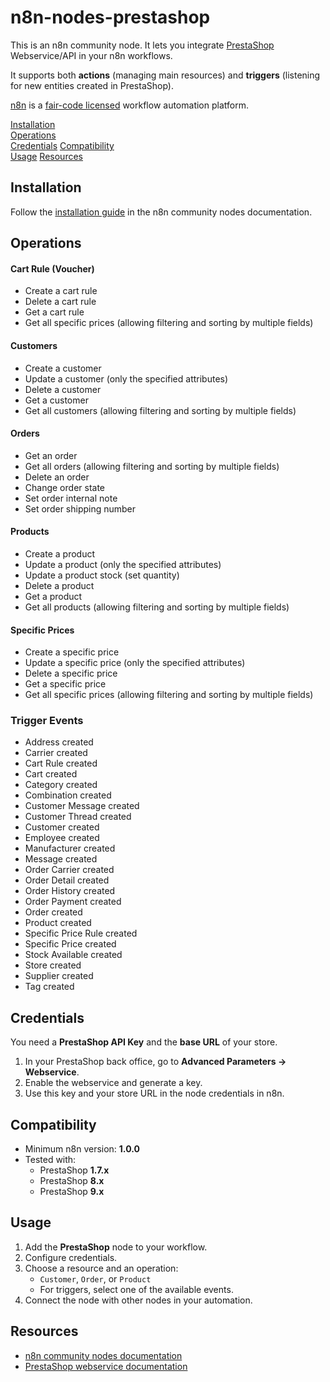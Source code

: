 # n8n-nodes-prestashop

This is an n8n community node. It lets you integrate [PrestaShop](https://www.prestashop.com/) Webservice/API in your n8n workflows.

It supports both **actions** (managing main resources) and **triggers** (listening for new entities created in PrestaShop).

[n8n](https://n8n.io/) is a [fair-code licensed](https://docs.n8n.io/reference/license/) workflow automation platform.

[Installation](#installation)  
[Operations](#operations)  
[Credentials](#credentials)
[Compatibility](#compatibility)  
[Usage](#usage)
[Resources](#resources)  

## Installation

Follow the [installation guide](https://docs.n8n.io/integrations/community-nodes/installation/) in the n8n community nodes documentation.

## Operations

#### Cart Rule (Voucher)
- Create a cart rule
- Delete a cart rule
- Get a cart rule
- Get all specific prices (allowing filtering and sorting by multiple fields)

#### Customers
- Create a customer
- Update a customer (only the specified attributes)
- Delete a customer
- Get a customer
- Get all customers (allowing filtering and sorting by multiple fields)

#### Orders
- Get an order
- Get all orders (allowing filtering and sorting by multiple fields)
- Delete an order
- Change order state
- Set order internal note
- Set order shipping number

#### Products
- Create a product
- Update a product (only the specified attributes)
- Update a product stock (set quantity)
- Delete a product
- Get a product
- Get all products (allowing filtering and sorting by multiple fields)

#### Specific Prices
- Create a specific price
- Update a specific price (only the specified attributes)
- Delete a specific price
- Get a specific price
- Get all specific prices (allowing filtering and sorting by multiple fields)

### Trigger Events
- Address created
- Carrier created
- Cart Rule created
- Cart created
- Category created
- Combination created
- Customer Message created
- Customer Thread created
- Customer created
- Employee created
- Manufacturer created
- Message created
- Order Carrier created
- Order Detail created
- Order History created
- Order Payment created
- Order created
- Product created
- Specific Price Rule created
- Specific Price created
- Stock Available created
- Store created
- Supplier created
- Tag created

## Credentials

You need a **PrestaShop API Key** and the **base URL** of your store.

1. In your PrestaShop back office, go to **Advanced Parameters → Webservice**.
2. Enable the webservice and generate a key.
3. Use this key and your store URL in the node credentials in n8n.

## Compatibility

- Minimum n8n version: **1.0.0**
- Tested with:
  - PrestaShop **1.7.x**
  - PrestaShop **8.x**
  - PrestaShop **9.x**

## Usage

1. Add the **PrestaShop** node to your workflow.
2. Configure credentials.
3. Choose a resource and an operation:
   - `Customer`, `Order`, or `Product`
   - For triggers, select one of the available events.
4. Connect the node with other nodes in your automation.

## Resources

* [n8n community nodes documentation](https://docs.n8n.io/integrations/#community-nodes)
* [PrestaShop webservice documentation](https://devdocs.prestashop-project.org/9/webservice/)

